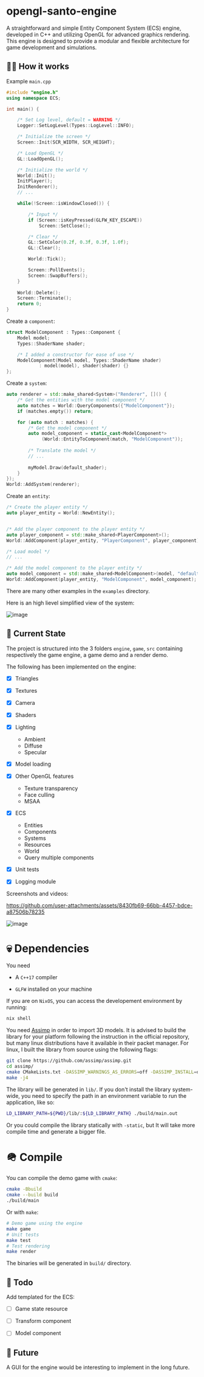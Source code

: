 # opengl-santo-engine

A straightforward and simple Entity Component System (ECS) engine, developed in C++
and utilizing OpenGL for advanced graphics rendering. This engine is designed to
provide a modular and flexible architecture for game development and simulations.

## 🕵️‍♂️ How it works

Example `main.cpp`
```c++
#include "engine.h"
using namespace ECS;

int main() {

    /* Set Log level, default = WARNING */
    Logger::SetLogLevel(Types::LogLevel::INFO);

    /* Initialize the screen */
    Screen::Init(SCR_WIDTH, SCR_HEIGHT);

    /* Load OpenGL */
    GL::LoadOpenGL();

    /* Initialize the world */
    World::Init();
    InitPlayer();
    InitRenderer();
    // ...

    while(!Screen::isWindowClosed()) {

        /* Input */
        if (Screen::isKeyPressed(GLFW_KEY_ESCAPE))
            Screen::SetClose();

        /* Clear */
        GL::SetColor(0.2f, 0.3f, 0.3f, 1.0f);
        GL::Clear();

        World::Tick();

        Screen::PollEvents();
        Screen::SwapBuffers();
    }
    
    World::Delete();
    Screen::Terminate();
    return 0;
}
```

Create a `component`:

```c++
struct ModelComponent : Types::Component {
    Model model;
    Types::ShaderName shader;

    /* I added a constructor for ease of use */
    ModelComponent(Model model, Types::ShaderName shader)
            : model(model), shader(shader) {}
};
```

Create a `system`:

```c++
auto renderer = std::make_shared<System>("Renderer", []() {
    /* Get the entities with the model component */
    auto matches = World::QueryComponents({"ModelComponent"});
    if (matches.empty()) return;

    for (auto match : matches) {
        /* Get the model component */
        auto model_component = static_cast<ModelComponent*>
             (World::EntityToComponent(match, "ModelComponent"));
        
        /* Translate the model */
        // ...
        
        myModel.Draw(default_shader);
    }
});
World::AddSystem(renderer);
```

Create an `entity`:

```c++
/* Create the player entity */
auto player_entity = World::NewEntity();


/* Add the player component to the player entity */
auto player_component = std::make_shared<PlayerComponent>();
World::AddComponent(player_entity, "PlayerComponent", player_component);

/* Load model */
// ...

/* Add the model component to the player entity */
auto model_component = std::make_shared<ModelComponent>(model, "default_shader");
World::AddComponent(player_entity, "ModelComponent", model_component);

```

There are many other examples in the `examples` directory.

Here is an high lievel simplified view of the system:

![image](https://github.com/user-attachments/assets/d76b238d-56f1-4b57-8140-400af6ed1d23)

## 🦞 Current State

The project is structured into the 3 folders `engine`, `game`, `src` 
containing respectively the game engine, a game demo and a render demo.

The following has been implemented on the engine:

- [x] Triangles

- [x] Textures

- [x] Camera

- [x] Shaders

- [x] Lighting
  - Ambient
  - Diffuse
  - Specular   

- [x] Model loading

- [x] Other OpenGL features
  - Texture transparency
  - Face culling
  - MSAA

- [x] ECS
  - Entities
  - Components
  - Systems
  - Resources
  - World
  - Query multiple components

- [x] Unit tests

- [x] Logging module

Screenshots and videos:

https://github.com/user-attachments/assets/8430fb69-66bb-4457-bdce-a87506b78235

![image](https://github.com/user-attachments/assets/955611fb-3eeb-45a2-adc0-2a0b55680de1)

# 💀 Dependencies

You need

- A `C++17` compiler

- `GLFW` installed on your machine

If you are on `NixOS`, you can access the developement environment
by running:
```bash
nix shell
```

You need [Assimp](https://github.com/assimp/assimp) in order to import 3D models. It is
advised to build the library for your platform following the instruction in the official
repository, but many linux distributions have it available in their packet manager. 
For linux, I built the library from source using the following flags:
```bash
git clone https://github.com/assimp/assimp.git
cd assimp/
cmake CMakeLists.txt -DASSIMP_WARNINGS_AS_ERRORS=off -DASSIMP_INSTALL=off
make -j4
```
The library will be generated in `lib/`. If you don't install the library system-wide,
you need to specify the path in an environment variable to run the application, like so:
```bash
LD_LIBRARY_PATH=${PWD}/lib/:${LD_LIBRARY_PATH} ./build/main.out
```
Or you could compile the library statically with `-static`, but It will take more compile
time and generate a bigger file.

# 🪖 Compile

You can compile the demo game with `cmake`:
```bash
cmake -Bbuild
cmake --build build
./build/main
```

Or with `make`:
```bash
# Demo game using the engine
make game
# Unit tests
make test
# Test rendering
make render
```

The binaries will be generated in `build/` directory.

## 🔨 Todo

Add templated for the ECS:

- [ ] Game state resource

- [ ] Transform component

- [ ] Model component

## 👴 Future

A GUI for the engine would be interesting to implement in the long future.
